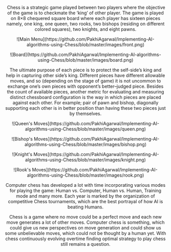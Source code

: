 <p align="center">﻿
Chess is a strategic game played between two players where the objective of the game is to checkmate the ‘king’ of other player. The game is played on 8×8 chequered square board where each player has sixteen pieces namely, one king, one queen, two rooks, two bishops (residing on different colored squares), two knights, and eight pawns. </p>
<p align="center">
![Main Menu](https://github.com/PakhiAgarwal/Implementing-AI-algorithms-using-Chess/blob/master/images/front.png) </p>
<p align="center">
![Board](https://github.com/PakhiAgarwal/Implementing-AI-algorithms-using-Chess/blob/master/images/board.png) </p>
<p align="center">
The ultimate purpose of each piece is to protect the self-side’s king and help in capturing other side’s king. Different pieces have different allowable moves, and so (depending on the stage of game) it is not uncommon to exchange one’s own pieces with opponent’s better–judged piece. Besides the count of available pieces, another metric for evaluating and measuring distinct chessboard configuration is the way in which pieces are placed against each other. For example; pair of pawn and bishop, diagonally supporting each other is in better position than having these two pieces just by themselves. </p>
<p align="center">
![Queen's Moves](https://github.com/PakhiAgarwal/Implementing-AI-algorithms-using-Chess/blob/master/images/queen.png) </p>
<p align="center">
![Bishop's Moves](https://github.com/PakhiAgarwal/Implementing-AI-algorithms-using-Chess/blob/master/images/bishop.png) </p>
<p align="center">
![Knight's Moves](https://github.com/PakhiAgarwal/Implementing-AI-algorithms-using-Chess/blob/master/images/knight.png) </p>
<p align="center">
![Rook's Moves](https://github.com/PakhiAgarwal/Implementing-AI-algorithms-using-Chess/blob/master/images/rook.png) </p>
<p align="center">
Computer chess has developed a lot with time incorporating various modes for playing the game: Human vs. Computer, Human vs. Human, Training mode and many more. Each year is marked by the organization of competitive Chess tournaments, which are the best portrayal of how AI is beating Humans. </p>
<p align="center">
Chess is a game where no move could be a perfect move and each new move generates a lot of other moves. Computer chess is something, which could give us new perspectives on move generation and could show us some unbelievable moves, which could not be thought by a human yet.
With chess continuously evolving overtime finding optimal strategy to play chess still remains a question. </p>
